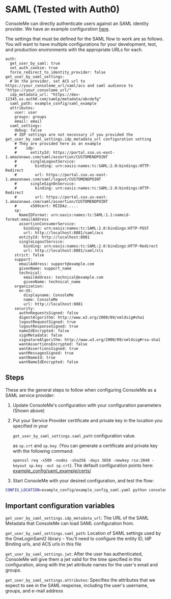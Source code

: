 # SAML \(Tested with Auth0\)

ConsoleMe can directly authenticate users against an SAML identity provider. We have an example configuration [here](https://github.com/Netflix/consoleme/blob/master/example_config/example_config_saml.yaml).

The settings that must be defined for the SAML flow to work are as follows. You will want to have multiple configurations for your development, test, and production environments with the appropriate URLs for each.

```text
auth:
  get_user_by_saml: true
  set_auth_cookie: true
  force_redirect_to_identity_provider: false
get_user_by_saml_settings:
  # On the provider, set ACS url to https://your_consoleme_url/saml/acs and saml audience to "https://your_consoleme_url/"
  idp_metadata_url: "https://dev-12345.us.auth0.com/samlp/metadata/abcdefg"
  saml_path: example_config/saml_example
  attributes:
    user: user
    groups: groups
    email: email
  saml_settings:
    debug: false
    # IDP settings are not necessary if you provided the get_user_by_saml_settings.idp_metadata_url configuration setting
    # They are provided here as an example
    #    idp:
    #      entityId: https://portal.sso.us-east-1.amazonaws.com/saml/assertion/CUSTOMENDPOINT
    #      singleLogoutService:
    #        binding: urn:oasis:names:tc:SAML:2.0:bindings:HTTP-Redirect
    #        url: https://portal.sso.us-east-1.amazonaws.com/saml/logout/CUSTOMENDPOINT
    #      singleSignOnService:
    #        binding: urn:oasis:names:tc:SAML:2.0:bindings:HTTP-Redirect
    #        url: https://portal.sso.us-east-1.amazonaws.com/saml/assertion/CUSTOMENDPOINT
    #      x509cert: MIIDAz.....
    sp:
      NameIDFormat: urn:oasis:names:tc:SAML:1.1:nameid-format:emailAddress
      assertionConsumerService:
        binding: urn:oasis:names:tc:SAML:2.0:bindings:HTTP-POST
        url: http://localhost:8081/saml/acs
      entityId: http://localhost:8081
      singleLogoutService:
        binding: urn:oasis:names:tc:SAML:2.0:bindings:HTTP-Redirect
        url: http://localhost:8081/saml/sls
    strict: false
    support:
      emailAddress: support@example.com
      givenName: support_name
      technical:
        emailAddress: technical@example.com
        givenName: technical_name
    organization:
      en-US:
        displayname: ConsoleMe
        name: ConsoleMe
        url: http://localhost:8081
    security:
      authnRequestsSigned: false
      digestAlgorithm: http://www.w3.org/2000/09/xmldsig#sha1
      logoutRequestSigned: true
      logoutResponseSigned: true
      nameIdEncrypted: false
      signMetadata: false
      signatureAlgorithm: http://www.w3.org/2000/09/xmldsig#rsa-sha1
      wantAssertionsEncrypted: false
      wantAssertionsSigned: true
      wantMessagesSigned: true
      wantNameId: true
      wantNameIdEncrypted: false
```

## Steps

These are the general steps to follow when configuring ConsoleMe as a SAML service provider:

1. Update ConsoleMe's configuration with your configuration parameters \(Shown above\)
2. Put your Service Provider certificate and private key in the location you specified in your

   `get_user_by_saml_settings.saml_path` configuration value.

   as `sp.crt` and `sp.key`. \(You can generate a certificate and private key with the following command:

   `openssl req -x509 -nodes -sha256 -days 3650 -newkey rsa:2048 -keyout sp.key -out sp.crt`\). The default configuration points here: [example\_config/saml\_example/certs/](https://github.com/Netflix/consoleme/tree/master/example_config/saml_example/certs)

3. Start ConsoleMe with your desired configuration, and test the flow:

```bash
CONFIG_LOCATION=example_config/example_config_saml.yaml python consoleme/__main__.py
```

## Important configuration variables

`get_user_by_saml_settings.idp_metadata_url`: The URL of the SAML Metadata that ConsoleMe can load SAML configuration from.

`get_user_by_saml_settings.saml_path`: Location of SAML settings used by the OneLoginSaml2 library - You'll need to configure the entity ID, IdP Binding urls, and ACS urls in this file

`get_user_by_saml_settings.jwt`: After the user has authenticated, ConsoleMe will give them a jwt valid for the time specified in this configuration, along with the jwt attribute names for the user's email and groups.

`get_user_by_saml_settings.attributes`: Specifies the attributes that we expect to see in the SAML response, including the user's username, groups, and e-mail address

